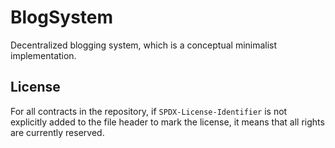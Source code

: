 # BlogSystem

Decentralized blogging system, which is a conceptual minimalist implementation.

## License

For all contracts in the repository, if `SPDX-License-Identifier` is not explicitly added to the file header to mark the license, it means that all rights are currently reserved.